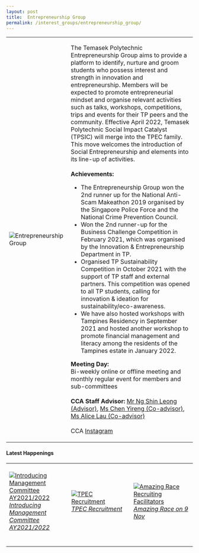 ```yaml
---
layout: post
title:  Entrepreneurship Group
permalink: /interest_groups/entrepreneurship_group/
---
```


<div>
    <table>
        <tr>
            <td style="width:33%"><image src="/images/CCA_entrepreneurship_group.jpg" style="display:block;margin-left:auto;margin-right:auto;" alt="Entrepreneurship Group"></image></td>
            <td>
                <p>
                    The Temasek Polytechnic Entrepreneurship Group aims to provide a platform to identify, nurture and groom students who possess interest and strength in innovation and entrepreneurship. Members will be expected to promote entrepreneurial mindset and organise relevant activities such as talks, workshops, competitions, trips and events for their TP peers and the community. Effective April 2022, Temasek Polytechnic Social Impact Catalyst (TPSIC) will  merge into the TPEC family. This move welcomes the introduction of Social Entrepreneurship and elements into its line-up of activities.<br>
                    <br>
                    <b>Achievements:</b><br>
                </p>
                <ul>
                    <li>The Entrepreneurship Group won the 2nd runner up for the National Anti-Scam Makeathon 2019 organised by the Singapore Police Force and the National Crime Prevention Council.</li>
                    <li>Won the 2nd runner-up for the Business Challenge Competition in February 2021, which was organised by the Innovation & Entrepreneurship Department in TP.</li>
                    <li>Organised TP Sustainability Competition in October 2021 with the support of TP staff and external partners. This competition was opened to all TP students, calling for innovation & ideation for sustainability/eco-awareness.</li>
                    <li>We have also hosted workshops with Tampines Residency in September 2021 and hosted another workshop to promote financial management and literacy among the residents of the Tampines estate in January 2022.</li>
                </ul>
                <p>    
                    <b>Meeting Day:</b><br>
                    Bi-weekly online or offline meeting and monthly regular event for members and sub-committees<br>
                    <br>
                    <b>CCA Staff Advisor:</b> <a href="mailto:NG_Shin_Leong@TP.EDU.SG">Mr Ng Shin Leong (Advisor)</a>, <a href="mailto:CHEN_Yireng@TP.EDU.SG">Ms Chen Yireng (Co-advisor)</a>, <a href="mailto:Alice_LAU-LIM@TP.EDU.SG">Ms Alice Lau (Co-advisor)</a><br>
                    <br>
                    CCA <a href="https://www.instagram.com/tpec_enspire">Instagram</a>
                </p>
            </td>
        </tr>
    </table>
</div>

#### Latest Happenings

<div>
    <table>
        <tr>
            <td style="width:33%"><br>
                <a href="https://www.instagram.com/p/COrpavjnYIW">
                    <image src="/images/CCA-ec-ig5.png" style="display:block;margin-left:auto;margin-right:auto;" alt="Introducing Management Committee AY2021/2022">
                    <h6 style="margin-top:0%">Introducing Management Committee AY2021/2022</h6>
                    </image>
                </a>
            </td>
            <td style="width:33%"><br>
                <a href="https://www.instagram.com/p/COOtkFiHjj4/">
                    <image src="/images/CCA-ec-ig4.png" style="display:block;margin-left:auto;margin-right:auto;" alt="TPEC Recruitment">
                    <h6 style="margin-top:0%">TPEC Recruitment</h6>
                    </image>
                </a>
            </td>
            <td style="width:33%"><br>
                <a href="https://www.instagram.com/p/CGyuRt8nqwx/">
                    <image src="/images/CCA-tpec_IG1.png" style="display:block;margin-left:auto;margin-right:auto;" alt="Amazing Race Recruiting Facilitators">
                    <h6 style="margin-top:0%">Amazing Race on 9 Nov</h6>
                    </image>
                </a>
            </td>
        </tr>
    </table>
</div>
